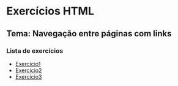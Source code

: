 # Exercícios HTML

## Tema: Navegação entre páginas com links

### Lista de exercícios


- [Exercício1](./pages/exercicio1.html)
- [Exercicio2](./pages/exercicio2.html)
- [Exercicio3](./pages/exercicio3.html)

